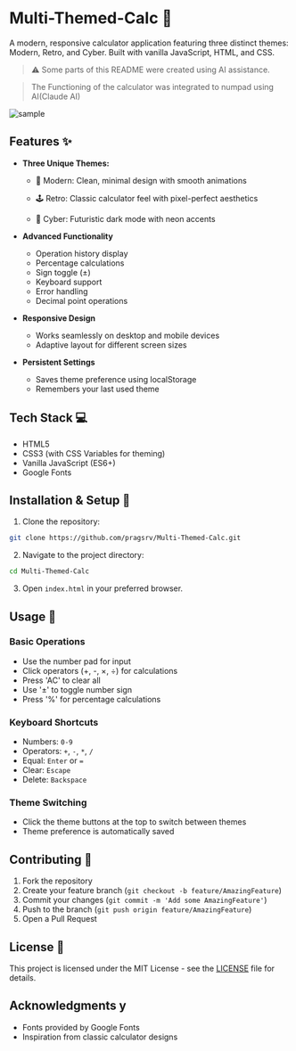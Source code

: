 # Multi-Themed-Calc 🧮

A modern, responsive calculator application featuring three distinct themes: Modern, Retro, and Cyber. Built with vanilla JavaScript, HTML, and CSS.
> ⚠️ Some parts of this README were created using AI assistance.

> The Functioning of the calculator was integrated to numpad using AI(Claude AI)

![sample](https://github.com/pragsrv/Multi-Themed-Calc/blob/2c2af131dc5d7276760280850fe09c88c85c90da/sample.gif?raw=true)
## Features ✨

- **Three Unique Themes:**
    
  - 🎨 Modern: Clean, minimal design with smooth animations


  - 🕹️ Retro: Classic calculator feel with pixel-perfect aesthetics


  - 🌟 Cyber: Futuristic dark mode with neon accents

- **Advanced Functionality**
  - Operation history display
  - Percentage calculations
  - Sign toggle (±)
  - Keyboard support
  - Error handling
  - Decimal point operations

- **Responsive Design**
  - Works seamlessly on desktop and mobile devices
  - Adaptive layout for different screen sizes

- **Persistent Settings**
  - Saves theme preference using localStorage
  - Remembers your last used theme

## Tech Stack 💻

- HTML5
- CSS3 (with CSS Variables for theming)
- Vanilla JavaScript (ES6+)
- Google Fonts

## Installation & Setup 🚀

1. Clone the repository:
```bash
git clone https://github.com/pragsrv/Multi-Themed-Calc.git
```

2. Navigate to the project directory:
```bash
cd Multi-Themed-Calc
```

3. Open `index.html` in your preferred browser.

## Usage 🔧

### Basic Operations
- Use the number pad for input
- Click operators (+, -, ×, ÷) for calculations
- Press 'AC' to clear all
- Use '±' to toggle number sign
- Press '%' for percentage calculations

### Keyboard Shortcuts
- Numbers: `0-9`
- Operators: `+`, `-`, `*`, `/`
- Equal: `Enter` or `=`
- Clear: `Escape`
- Delete: `Backspace`

### Theme Switching
- Click the theme buttons at the top to switch between themes
- Theme preference is automatically saved

## Contributing 🤝

1. Fork the repository
2. Create your feature branch (`git checkout -b feature/AmazingFeature`)
3. Commit your changes (`git commit -m 'Add some AmazingFeature'`)
4. Push to the branch (`git push origin feature/AmazingFeature`)
5. Open a Pull Request

## License 📝

This project is licensed under the MIT License - see the [LICENSE](LICENSE) file for details.

## Acknowledgments y

- Fonts provided by Google Fonts
- Inspiration from classic calculator designs
